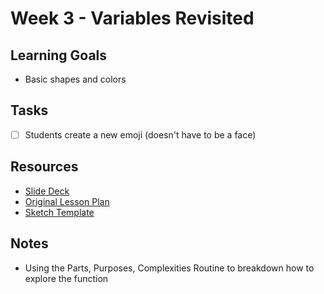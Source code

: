 # Week 3 - Variables Revisited
## Learning Goals
- Basic shapes and colors

## Tasks
- [ ] Students create a new emoji (doesn't have to be a face)

## Resources
- [Slide Deck](https://docs.google.com/presentation/d/1L5ZjKscDPC26i_g80lf2mXtI_vkpyqGtJrVi9clZ8G0/)
- [Original Lesson Plan](https://sites.google.com/smcoe.org/swpcs/lessons/lesson-1)
- [Sketch Template](https://editor.p5js.org/totally-not-frito-lays/sketches/24JHmA7cy)

## Notes

- Using the Parts, Purposes, Complexities Routine to breakdown how to explore the function